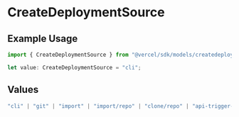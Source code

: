 # CreateDeploymentSource

## Example Usage

```typescript
import { CreateDeploymentSource } from "@vercel/sdk/models/createdeploymentop.js";

let value: CreateDeploymentSource = "cli";
```

## Values

```typescript
"cli" | "git" | "import" | "import/repo" | "clone/repo" | "api-trigger-git-deploy" | "redeploy" | "v0-web"
```